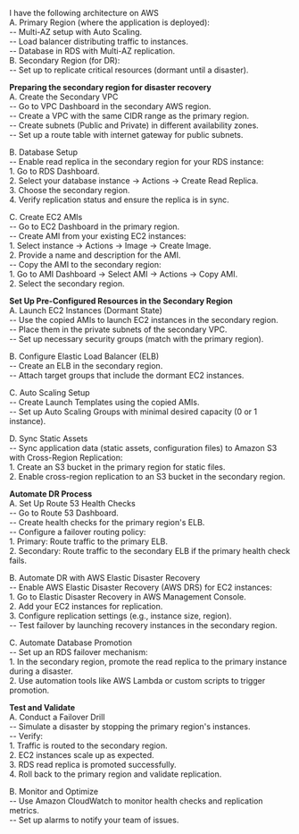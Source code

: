 I have the following architecture on AWS  
A. Primary Region (where the application is deployed):  
  -- Multi-AZ setup with Auto Scaling.  
  -- Load balancer distributing traffic to instances.  
  -- Database in RDS with Multi-AZ replication.  
B. Secondary Region (for DR):  
  -- Set up to replicate critical resources (dormant until a disaster).  

**Preparing the secondary region for disaster recovery**  
A. Create the Secondary VPC  
  -- Go to VPC Dashboard in the secondary AWS region.  
  -- Create a VPC with the same CIDR range as the primary region.  
  -- Create subnets (Public and Private) in different availability zones.  
  -- Set up a route table with internet gateway for public subnets.  

B. Database Setup  
  -- Enable read replica in the secondary region for your RDS instance:  
          1. Go to RDS Dashboard.  
          2. Select your database instance → Actions → Create Read Replica.  
          3. Choose the secondary region.  
          4. Verify replication status and ensure the replica is in sync.  

C. Create EC2 AMIs  
  -- Go to EC2 Dashboard in the primary region.  
  -- Create AMI from your existing EC2 instances:  
          1.  Select instance → Actions → Image → Create Image.  
          2. Provide a name and description for the AMI.  
  -- Copy the AMI to the secondary region:  
          1. Go to AMI Dashboard → Select AMI → Actions → Copy AMI.  
          2. Select the secondary region.  

**Set Up Pre-Configured Resources in the Secondary Region**  
A. Launch EC2 Instances (Dormant State)  
  -- Use the copied AMIs to launch EC2 instances in the secondary region.  
  -- Place them in the private subnets of the secondary VPC.  
  -- Set up necessary security groups (match with the primary region).  

B. Configure Elastic Load Balancer (ELB)  
  -- Create an ELB in the secondary region.  
  -- Attach target groups that include the dormant EC2 instances.  

C. Auto Scaling Setup  
  -- Create Launch Templates using the copied AMIs.  
  -- Set up Auto Scaling Groups with minimal desired capacity (0 or 1 instance).  

D. Sync Static Assets  
  -- Sync application data (static assets, configuration files) to Amazon S3 with Cross-Region Replication:  
          1. Create an S3 bucket in the primary region for static files.  
          2. Enable cross-region replication to an S3 bucket in the secondary region.  

**Automate DR Process**  
A. Set Up Route 53 Health Checks  
  -- Go to Route 53 Dashboard.  
  -- Create health checks for the primary region's ELB.  
  -- Configure a failover routing policy:  
          1. Primary: Route traffic to the primary ELB.  
          2. Secondary: Route traffic to the secondary ELB if the primary health check fails.  

B. Automate DR with AWS Elastic Disaster Recovery  
  -- Enable AWS Elastic Disaster Recovery (AWS DRS) for EC2 instances:  
          1. Go to Elastic Disaster Recovery in AWS Management Console.  
          2. Add your EC2 instances for replication.  
          3. Configure replication settings (e.g., instance size, region).  
  -- Test failover by launching recovery instances in the secondary region.  

C. Automate Database Promotion  
  -- Set up an RDS failover mechanism:  
          1. In the secondary region, promote the read replica to the primary instance during a disaster.  
          2. Use automation tools like AWS Lambda or custom scripts to trigger promotion.  

**Test and Validate**  
A. Conduct a Failover Drill  
  -- Simulate a disaster by stopping the primary region's instances.  
  -- Verify:  
          1. Traffic is routed to the secondary region.  
          2. EC2 instances scale up as expected.  
          3. RDS read replica is promoted successfully.  
          4. Roll back to the primary region and validate replication.  

B. Monitor and Optimize  
  -- Use Amazon CloudWatch to monitor health checks and replication metrics.  
  -- Set up alarms to notify your team of issues.

        
